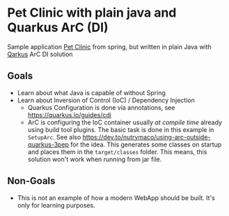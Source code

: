 # Pet Clinic with plain java and Quarkus ArC (DI)

Sample application [Pet Clinic](https://spring-petclinic.github.io/) from spring, but
written in plain Java with [Qarkus](https://quarkus.io) ArC DI solution

## Goals

* Learn about what Java is capable of without Spring
* Learn about Inversion of Control (IoC) / Dependency Injection
  * Quarkus Configuration is done via annotations, see https://quarkus.io/guides/cdi
  * ArC is configuring the IoC container usually _at compile time_ already using build tool plugins.
    The basic task is done in this example in `SetupArc`. See also https://dev.to/nutrymaco/using-arc-outside-quarkus-3pep
    for the idea. This generates some classes on startup and places them in the `target/classes` folder.
    This means, this solution won't work when running from jar file.

## Non-Goals

* This is not an example of how a modern WebApp should be built. It's only for learning purposes.
